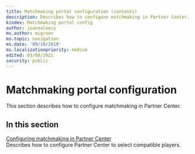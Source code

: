 ```yaml
---
title: Matchmaking portal configuration (contents)
description: Describes how to configure matchmaking in Partner Center.
kindex: Matchmaking portal config
author: joannaleecy
ms.author: migreen
ms.topic: navigation
ms.date: '09/19/2019'
ms.localizationpriority: medium
edited: 03/08/2021
security: public
---
```


# Matchmaking portal configuration

This section describes how to configure matchmaking in Partner Center.

## In this section  
  
[Configuring matchmaking in Partner Center](live-matchmaking-config.md)  
Describes how to configure Partner Center to select compatible players.  
  
